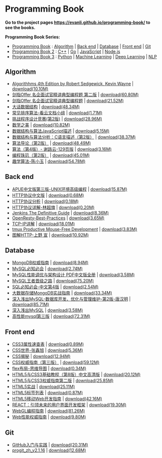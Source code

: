 # Programming Book

**Go to the project pages https://evanli.github.io/programming-book/ to see the books.**

**Programming Book Series:**

- [Programming Book](https://github.com/EvanLi/programming-book) : [Algorithm](https://github.com/EvanLi/programming-book#algorithm) \| [Back end](https://github.com/EvanLi/programming-book#back-end) \| [Database](https://github.com/EvanLi/programming-book#database) \| [Front end](https://github.com/EvanLi/programming-book#front-end) \| [Git](https://github.com/EvanLi/programming-book#git)
- [Programming Book 2](https://github.com/EvanLi/programming-book-2) : [C++](https://github.com/EvanLi/programming-book-2#c) \| [Go](https://github.com/EvanLi/programming-book-2#go) \| [JavaScript](https://github.com/EvanLi/programming-book-2#javascript) \| [Node.js](https://github.com/EvanLi/programming-book-2#nodejs)
- [Programming Book 3](https://github.com/EvanLi/programming-book-3) : [Python](https://github.com/EvanLi/programming-book-3#python) \| [Machine Learning](https://github.com/EvanLi/programming-book-3#machine-learning) \| [Deep Learning](https://github.com/EvanLi/programming-book-3#deep-learning) \| [NLP](https://github.com/EvanLi/programming-book-3#nlp) 

## Algorithm

- [Algorithhms 4th Edition by Robert Sedgewick, Kevin Wayne](./Algorithm/Algorithhms%204th%20Edition%20by%20Robert%20Sedgewick,%20Kevin%20Wayne.pdf) \| 	[download(10.10M)](https://github.com/EvanLi/programming-book/raw/master/Algorithm/Algorithhms%204th%20Edition%20by%20Robert%20Sedgewick,%20Kevin%20Wayne.pdf)
- [剑指Offer 名企面试官精讲典型编程题 第二版](./Algorithm/剑指Offer%20名企面试官精讲典型编程题%20第二版.pdf) \| 	[download(60.80M)](https://github.com/EvanLi/programming-book/raw/master/Algorithm/剑指Offer%20名企面试官精讲典型编程题%20第二版.pdf)
- [剑指Offer 名企面试官精讲典型编程题](./Algorithm/剑指Offer%20名企面试官精讲典型编程题.pdf) \| 	[download(21.52M)](https://github.com/EvanLi/programming-book/raw/master/Algorithm/剑指Offer%20名企面试官精讲典型编程题.pdf)
- [大话数据结构](./Algorithm/大话数据结构.pdf) \| 	[download(48.34M)](https://github.com/EvanLi/programming-book/raw/master/Algorithm/大话数据结构.pdf)
- [常见排序算法-看云文档小组](./Algorithm/常见排序算法-看云文档小组.pdf) \| 	[download(1.71M)](https://github.com/EvanLi/programming-book/raw/master/Algorithm/常见排序算法-看云文档小组.pdf)
- [挑战程序设计竞赛(第2版)](./Algorithm/挑战程序设计竞赛%28第2版%29.pdf) \| 	[download(28.96M)](https://github.com/EvanLi/programming-book/raw/master/Algorithm/挑战程序设计竞赛%28第2版%29.pdf)
- [数学之美](./Algorithm/数学之美.pdf) \| 	[download(10.82M)](https://github.com/EvanLi/programming-book/raw/master/Algorithm/数学之美.pdf)
- [数据结构与算法JavaScript描述](./Algorithm/数据结构与算法JavaScript描述.pdf) \| 	[download(5.15M)](https://github.com/EvanLi/programming-book/raw/master/Algorithm/数据结构与算法JavaScript描述.pdf)
- [数据结构与算法分析：C语言描述（第2版）](./Algorithm/数据结构与算法分析：C语言描述（第2版）.pdf) \| 	[download(38.37M)](https://github.com/EvanLi/programming-book/raw/master/Algorithm/数据结构与算法分析：C语言描述（第2版）.pdf)
- [算法导论（第2版）](./Algorithm/算法导论（第2版）.pdf) \| 	[download(48.49M)](https://github.com/EvanLi/programming-book/raw/master/Algorithm/算法导论（第2版）.pdf)
- [算法（第4版）- 谢路云-129页版](./Algorithm/算法（第4版）-%20谢路云-129页版.pdf) \| 	[download(3.16M)](https://github.com/EvanLi/programming-book/raw/master/Algorithm/算法（第4版）-%20谢路云-129页版.pdf)
- [编程珠玑（第2版）](./Algorithm/编程珠玑（第2版）.pdf) \| 	[download(45.01M)](https://github.com/EvanLi/programming-book/raw/master/Algorithm/编程珠玑（第2版）.pdf)
- [趣学算法-陈小玉](./Algorithm/趣学算法-陈小玉.pdf) \| 	[download(54.78M)](https://github.com/EvanLi/programming-book/raw/master/Algorithm/趣学算法-陈小玉.pdf)

## Back end

- [APUE中文版第三版-UNIX环境高级编程](./Back-end/APUE中文版第三版-UNIX环境高级编程.pdf) \| 	[download(15.87M)](https://github.com/EvanLi/programming-book/raw/master/Back-end/APUE中文版第三版-UNIX环境高级编程.pdf)
- [HTTP协议中文版](./Back-end/HTTP协议中文版.pdf) \| 	[download(0.68M)](https://github.com/EvanLi/programming-book/raw/master/Back-end/HTTP协议中文版.pdf)
- [HTTP协议分析](./Back-end/HTTP协议分析.pdf) \| 	[download(0.18M)](https://github.com/EvanLi/programming-book/raw/master/Back-end/HTTP协议分析.pdf)
- [HTTP协议详解-林超旗](./Back-end/HTTP协议详解-林超旗.pdf) \| 	[download(0.20M)](https://github.com/EvanLi/programming-book/raw/master/Back-end/HTTP协议详解-林超旗.pdf)
- [Jenkins The Definitive Guide](./Back-end/Jenkins%20The%20Definitive%20Guide.pdf) \| 	[download(8.36M)](https://github.com/EvanLi/programming-book/raw/master/Back-end/Jenkins%20The%20Definitive%20Guide.pdf)
- [OpenResty-Best-Practices](./Back-end/OpenResty-Best-Practices.pdf) \| 	[download(3.65M)](https://github.com/EvanLi/programming-book/raw/master/Back-end/OpenResty-Best-Practices.pdf)
- [TCP-IP详解](./Back-end/TCP-IP详解.pdf) \| 	[download(18.01M)](https://github.com/EvanLi/programming-book/raw/master/Back-end/TCP-IP详解.pdf)
- [tmux Productive Mouse-Free Development](./Back-end/tmux%20Productive%20Mouse-Free%20Development.pdf) \| 	[download(3.83M)](https://github.com/EvanLi/programming-book/raw/master/Back-end/tmux%20Productive%20Mouse-Free%20Development.pdf)
- [图解HTTP-上野 宣](./Back-end/图解HTTP-上野%20宣.pdf) \| 	[download(10.92M)](https://github.com/EvanLi/programming-book/raw/master/Back-end/图解HTTP-上野%20宣.pdf)

## Database

- [MongoDB权威指南](./Database/MongoDB权威指南.pdf) \| 	[download(8.94M)](https://github.com/EvanLi/programming-book/raw/master/Database/MongoDB权威指南.pdf)
- [MySQL必知必会](./Database/MySQL必知必会.pdf) \| 	[download(2.74M)](https://github.com/EvanLi/programming-book/raw/master/Database/MySQL必知必会.pdf)
- [MySQL性能调优与架构设计 PDF中文版全册](./Database/MySQL性能调优与架构设计%20PDF中文版全册.pdf) \| 	[download(3.58M)](https://github.com/EvanLi/programming-book/raw/master/Database/MySQL性能调优与架构设计%20PDF中文版全册.pdf)
- [MySQL王者晋级之路](./Database/MySQL王者晋级之路.pdf) \| 	[download(75.20M)](https://github.com/EvanLi/programming-book/raw/master/Database/MySQL王者晋级之路.pdf)
- [SQL必知必会-中文第4版](./Database/SQL必知必会-中文第4版.pdf) \| 	[download(2.54M)](https://github.com/EvanLi/programming-book/raw/master/Database/SQL必知必会-中文第4版.pdf)
- [大数据存储MongoDB实战指南](./Database/大数据存储MongoDB实战指南.pdf) \| 	[download(33.34M)](https://github.com/EvanLi/programming-book/raw/master/Database/大数据存储MongoDB实战指南.pdf)
- [深入浅出MySQL-数据库开发、优化与管理维护-第2版-唐汉明](./Database/深入浅出MySQL-数据库开发、优化与管理维护-第2版-唐汉明.pdf) \| 	[download(85.71M)](https://github.com/EvanLi/programming-book/raw/master/Database/深入浅出MySQL-数据库开发、优化与管理维护-第2版-唐汉明.pdf)
- [深入浅出MySQL](./Database/深入浅出MySQL.pdf) \| 	[download(3.58M)](https://github.com/EvanLi/programming-book/raw/master/Database/深入浅出MySQL.pdf)
- [高性能mysql第三版](./Database/高性能mysql第三版.pdf) \| 	[download(72.31M)](https://github.com/EvanLi/programming-book/raw/master/Database/高性能mysql第三版.pdf)

## Front end

- [CSS3属性速查表](./Front-end/CSS3属性速查表.pdf) \| 	[download(0.89M)](https://github.com/EvanLi/programming-book/raw/master/Front-end/CSS3属性速查表.pdf)
- [CSS世界-张鑫旭](./Front-end/CSS世界-张鑫旭.pdf) \| 	[download(5.36M)](https://github.com/EvanLi/programming-book/raw/master/Front-end/CSS世界-张鑫旭.pdf)
- [CSS揭秘](./Front-end/CSS揭秘.pdf) \| 	[download(12.94M)](https://github.com/EvanLi/programming-book/raw/master/Front-end/CSS揭秘.pdf)
- [CSS权威指南（第三版）](./Front-end/CSS权威指南（第三版）.pdf) \| 	[download(59.12M)](https://github.com/EvanLi/programming-book/raw/master/Front-end/CSS权威指南（第三版）.pdf)
- [flex布局-思维导图](./Front-end/flex布局-思维导图.pdf) \| 	[download(0.34M)](https://github.com/EvanLi/programming-book/raw/master/Front-end/flex布局-思维导图.pdf)
- [HTML5与CSS3基础教程（第8版）中文高清版](./Front-end/HTML5与CSS3基础教程（第8版）中文高清版.pdf) \| 	[download(20.12M)](https://github.com/EvanLi/programming-book/raw/master/Front-end/HTML5与CSS3基础教程（第8版）中文高清版.pdf)
- [HTML5与CSS3权威指南第二版](./Front-end/HTML5与CSS3权威指南第二版.pdf) \| 	[download(25.85M)](https://github.com/EvanLi/programming-book/raw/master/Front-end/HTML5与CSS3权威指南第二版.pdf)
- [HTML5实战](./Front-end/HTML5实战.pdf) \| 	[download(25.11M)](https://github.com/EvanLi/programming-book/raw/master/Front-end/HTML5实战.pdf)
- [HTML5标签列表](./Front-end/HTML5标签列表.pdf) \| 	[download(0.87M)](https://github.com/EvanLi/programming-book/raw/master/Front-end/HTML5标签列表.pdf)
- [HTML5移动Web开发指南](./Front-end/HTML5移动Web开发指南.pdf) \| 	[download(42.16M)](https://github.com/EvanLi/programming-book/raw/master/Front-end/HTML5移动Web开发指南.pdf)
- [REACT：引领未来的用户界面开发框架](./Front-end/REACT：引领未来的用户界面开发框架.pdf) \| 	[download(19.30M)](https://github.com/EvanLi/programming-book/raw/master/Front-end/REACT：引领未来的用户界面开发框架.pdf)
- [WebGL编程指南](./Front-end/WebGL编程指南.pdf) \| 	[download(81.26M)](https://github.com/EvanLi/programming-book/raw/master/Front-end/WebGL编程指南.pdf)
- [Web性能权威指南](./Front-end/Web性能权威指南.pdf) \| 	[download(9.80M)](https://github.com/EvanLi/programming-book/raw/master/Front-end/Web性能权威指南.pdf)

## Git

- [GitHub入门与实践](./Git/GitHub入门与实践.pdf) \| 	[download(20.31M)](https://github.com/EvanLi/programming-book/raw/master/Git/GitHub入门与实践.pdf)
- [progit_zh_v2.1.16](./Git/progit_zh_v2.1.16.pdf) \| 	[download(12.68M)](https://github.com/EvanLi/programming-book/raw/master/Git/progit_zh_v2.1.16.pdf)
